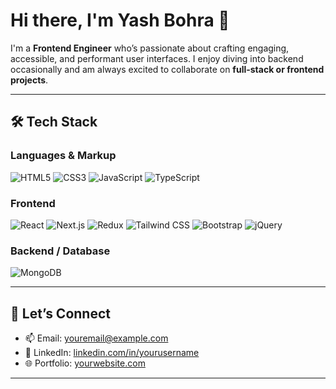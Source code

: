 # Hi there, I'm Yash Bohra 👋

I'm a **Frontend Engineer** who’s passionate about crafting engaging, accessible, and performant user interfaces. I enjoy diving into backend occasionally and am always excited to collaborate on **full-stack or frontend projects**.

---

## 🛠 Tech Stack

### Languages & Markup  
![HTML5](https://img.shields.io/badge/HTML5-E34F26?style=flat&logo=html5&logoColor=white)
![CSS3](https://img.shields.io/badge/CSS3-1572B6?style=flat&logo=css3&logoColor=white)
![JavaScript](https://img.shields.io/badge/JavaScript-F7DF1E?style=flat&logo=javascript&logoColor=black)
![TypeScript](https://img.shields.io/badge/TypeScript-3178C6?style=flat&logo=typescript&logoColor=white)

### Frontend  
![React](https://img.shields.io/badge/React-61DAFB?style=flat&logo=react&logoColor=black)
![Next.js](https://img.shields.io/badge/Next.js-000000?style=flat&logo=nextdotjs&logoColor=white)
![Redux](https://img.shields.io/badge/Redux-764ABC?style=flat&logo=redux&logoColor=white)
![Tailwind CSS](https://img.shields.io/badge/Tailwind_CSS-38B2AC?style=flat&logo=tailwind-css&logoColor=white)
![Bootstrap](https://img.shields.io/badge/Bootstrap-7952B3?style=flat&logo=bootstrap&logoColor=white)
![jQuery](https://img.shields.io/badge/jQuery-0769AD?style=flat&logo=jquery&logoColor=white)

### Backend / Database  
![MongoDB](https://img.shields.io/badge/MongoDB-47A248?style=flat&logo=mongodb&logoColor=white)

---

## 🤝 Let’s Connect

- 📫 Email: [youremail@example.com](mailto:youremail@example.com)
- 💼 LinkedIn: [linkedin.com/in/yourusername](https://linkedin.com/in/yourusername)
- 🌐 Portfolio: [yourwebsite.com](https://yourwebsite.com)

---

<!-- Optionally you can include a quote, personal mission, or GitHub streaks later -->

